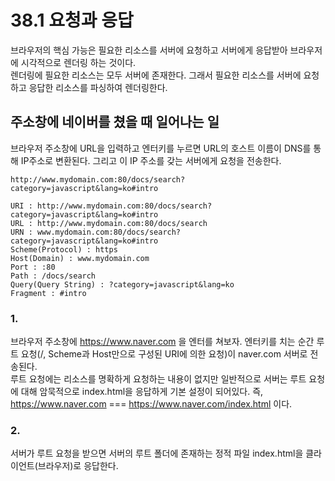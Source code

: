 # 38.1 요청과 응답

브라우저의 핵심 가능은 필요한 리소스를 서버에 요청하고 서버에게 응답받아 브라우저에 시각적으로 렌더링 하는 것이다.  
렌더링에 필요한 리소스는 모두 서버에 존재한다. 그래서 필요한 리소스를 서버에 요청하고 응답한 리소스를 파싱하여 렌더링한다.

## 주소창에 네이버를 쳤을 때 일어나는 일

브라우저 주소창에 URL을 입력하고 엔터키를 누르면 URL의 호스트 이름이 DNS를 통해 IP주소로 변환된다. 그리고 이 IP 주소를 갖는 서버에게 요청을 전송한다.

```
http://www.mydomain.com:80/docs/search?category=javascript&lang=ko#intro

URI : http://www.mydomain.com:80/docs/search?category=javascript&lang=ko#intro
URL : http://www.mydomain.com:80/docs/search
URN : www.mydomain.com:80/docs/search?category=javascript&lang=ko#intro
Scheme(Protocol) : https
Host(Domain) : www.mydomain.com
Port : :80
Path : /docs/search
Query(Query String) : ?category=javascript&lang=ko
Fragment : #intro
```

### 1.

브라우저 주소창에 https://www.naver.com 을 엔터를 쳐보자.
엔터키를 치는 순간 루트 요청(/, Scheme과 Host만으로 구성된 URI에 의한 요청)이 naver.com 서버로 전송된다.  
루트 요청에는 리소스를 명확하게 요청하는 내용이 없지만 일반적으로 서버는 루트 요청에 대해 암묵적으로 index.html을 응답하게 기본 설정이 되어있다.
즉, https://www.naver.com === https://www.naver.com/index.html 이다.

### 2.

서버가 루트 요청을 받으면 서버의 루트 폴더에 존재하는 정적 파일 index.html을 클라이언트(브라우저)로 응답한다.
